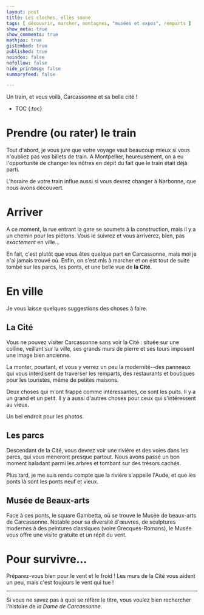 ```yaml
---
layout: post
title: Les cloches, elles sonne
tags: [ découvrir, marcher, montagnes, "musées et expos", remparts ]
show_meta: true
show_comments: true
mathjax: true
gistembed: true
published: true
noindex: false
nofollow: false
hide_printmsg: false
summaryfeed: false

---
```


Un train, et vous voilà, Carcassonne et sa belle cité !

* TOC
{:toc}

# Prendre (ou rater) le train

Tout d'abord, je vous jure que votre voyage vaut beaucoup mieux si vous n'oubliez
pas vos billets de train. A Montpellier, heureusement, on a eu l'opportunité de
changer les nôtres en dépit du fait que le train était déjà parti.

L'horaire de votre train influe aussi si vous devrez changer à Narbonne, que
nous avons découvert.

# Arriver

A ce moment, la rue entrant la gare se soumets à la construction, mais il y a
un chemin pour les piétons. Vous le suivrez et vous arriverez, bien, pas
*exactement* en ville...

En fait, c'est plutôt que vous êtes quelque part en Carcassonne, mais moi je
n'ai jamais trouvé où. Enfin, on s'est mis à marcher et on est tout de suite
tombé sur les parcs, les ponts, et une belle vue de __la Cité__.

# En ville

Je vous laisse quelques suggestions des choses à faire.

## La Cité

Vous ne pouvez visiter Carcassonne sans voir la Cité : située sur une colline,
veillant sur la ville, ses grands murs de pierre et ses tours imposent une image
bien ancienne.

La monter, pourtant, et vous y verrez un peu la modernité--des panneaux qui vous
interdisent de traverser les remparts, des restaurants et boutiques pour les
touristes, même de petites maisons.

Deux choses qui m'ont frappé comme intéressantes, ce sont les puits. Il y a un
grand et un petit. Il y a aussi d'autres choses pour ceux qui s'intéressent au
vieux.

Un bel endroit pour les photos.

## Les parcs

Descendant de la Cité, vous devrez voir une rivière et des voies dans les parcs,
qui vous mèneront presque partout. Nous avons passé un bon moment baladant parmi
les arbres et tombant sur des trésors cachés.

Plus tard, je me suis rendu compte que la rivière s'appelle l'Aude, et que les
ponts là sont les ponts neuf et vieux.

## Musée de Beaux-arts

Face à ces ponts, le square Gambetta, où se trouve le Musée de beaux-arts de
Carcassonne. Notable pour sa diversité d'œuvres, de sculptures modernes à des
peintures classiques (voire Grecques-Romans), le Musée vous offre une visite
gratuite et un répit du vent.

# Pour survivre...

Préparez-vous bien pour le vent et le froid ! Les murs de la Cité vous aident un
peu, mais c'est toujours le vent qui tue !

---

Si vous ne savez pas à quoi se réfère le titre, vous voulez bien rechercher
l'histoire de *la Dame de Carcassonne*.

<!---
vim: spell spelllang=fr
-->
